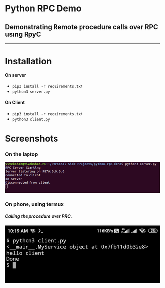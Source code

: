 # Python RPC Demo
## Demonstrating Remote procedure calls over RPC using RpyC
<hr>

# Installation

#### On server
- `pip3 install -r requirements.txt`
- `python3 server.py`

#### On Client
- `pip3 install -r requirements.txt`
- `python3 client.py`

# Screenshots

### On the laptop
![Screenshot of Host](./ss_host.png)

### On phone, using termux
##### Calling the procedure over PRC.
![Screenshot of Client](./ss_client.jpeg)
